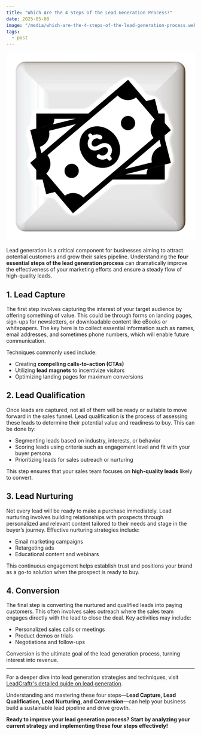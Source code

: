 ```yaml
---
title: "Which Are the 4 Steps of the Lead Generation Process?"
date: 2025-05-08
image: "/media/which-are-the-4-steps-of-the-lead-generation-process.webp"
tags:
  - post
---
```


![Which Are the 4 Steps of the Lead Generation Process?](/media/which-are-the-4-steps-of-the-lead-generation-process.webp)

Lead generation is a critical component for businesses aiming to attract potential customers and grow their sales pipeline. Understanding the **four essential steps of the lead generation process** can dramatically improve the effectiveness of your marketing efforts and ensure a steady flow of high-quality leads.

## 1. **Lead Capture**

The first step involves capturing the interest of your target audience by offering something of value. This could be through forms on landing pages, sign-ups for newsletters, or downloadable content like eBooks or whitepapers. The key here is to collect essential information such as names, email addresses, and sometimes phone numbers, which will enable future communication.

Techniques commonly used include:
- Creating **compelling calls-to-action (CTAs)**
- Utilizing **lead magnets** to incentivize visitors
- Optimizing landing pages for maximum conversions

## 2. **Lead Qualification**

Once leads are captured, not all of them will be ready or suitable to move forward in the sales funnel. Lead qualification is the process of assessing these leads to determine their potential value and readiness to buy. This can be done by:

- Segmenting leads based on industry, interests, or behavior
- Scoring leads using criteria such as engagement level and fit with your buyer persona
- Prioritizing leads for sales outreach or nurturing

This step ensures that your sales team focuses on **high-quality leads** likely to convert.

## 3. **Lead Nurturing**

Not every lead will be ready to make a purchase immediately. Lead nurturing involves building relationships with prospects through personalized and relevant content tailored to their needs and stage in the buyer’s journey. Effective nurturing strategies include:

- Email marketing campaigns
- Retargeting ads
- Educational content and webinars

This continuous engagement helps establish trust and positions your brand as a go-to solution when the prospect is ready to buy.

## 4. **Conversion**

The final step is converting the nurtured and qualified leads into paying customers. This often involves sales outreach where the sales team engages directly with the lead to close the deal. Key activities may include:

- Personalized sales calls or meetings
- Product demos or trials
- Negotiations and follow-ups

Conversion is the ultimate goal of the lead generation process, turning interest into revenue.

---

For a deeper dive into lead generation strategies and techniques, visit [LeadCraftr's detailed guide on lead generation](https://leadcraftr.com/posts/lead-generation/).

Understanding and mastering these four steps—**Lead Capture, Lead Qualification, Lead Nurturing, and Conversion**—can help your business build a sustainable lead pipeline and drive growth.

**Ready to improve your lead generation process? Start by analyzing your current strategy and implementing these four steps effectively!**
